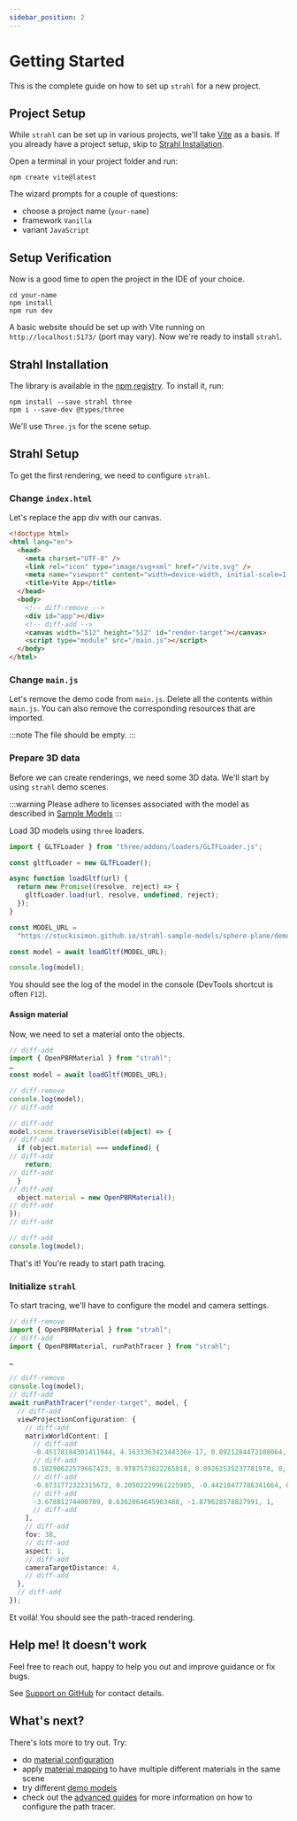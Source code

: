 ```yaml
---
sidebar_position: 2
---
```


# Getting Started

This is the complete guide on how to set up `strahl` for a new project.

## Project Setup

While `strahl` can be set up in various projects, we'll take [Vite](https://vitejs.dev/) as a basis. If you already have a project setup, skip to [Strahl Installation](#strahl-installation).

Open a terminal in your project folder and run:

```
npm create vite@latest
```

The wizard prompts for a couple of questions:

- choose a project name (`your-name`)
- framework `Vanilla`
- variant `JavaScript`

## Setup Verification

Now is a good time to open the project in the IDE of your choice.

```
cd your-name
npm install
npm run dev
```

A basic website should be set up with Vite running on `http://localhost:5173/` (port may vary). Now we're ready to install `strahl`.

## Strahl Installation

The library is available in the [npm registry](https://www.npmjs.com/package/strahl). To install it, run:

```
npm install --save strahl three
npm i --save-dev @types/three
```

We'll use `Three.js` for the scene setup.

## Strahl Setup

To get the first rendering, we need to configure `strahl`.

### Change `index.html`

Let's replace the app div with our canvas.

```html title="index.html"
<!doctype html>
<html lang="en">
  <head>
    <meta charset="UTF-8" />
    <link rel="icon" type="image/svg+xml" href="/vite.svg" />
    <meta name="viewport" content="width=device-width, initial-scale=1.0" />
    <title>Vite App</title>
  </head>
  <body>
    <!-- diff-remove -->
    <div id="app"></div>
    <!-- diff-add -->
    <canvas width="512" height="512" id="render-target"></canvas>
    <script type="module" src="/main.js"></script>
  </body>
</html>
```

### Change `main.js`

Let's remove the demo code from `main.js`. Delete all the contents within `main.js`. You can also remove the corresponding resources that are imported.

:::note
The file should be empty.
:::

### Prepare 3D data

Before we can create renderings, we need some 3D data. We'll start by using `strahl` demo scenes.

:::warning
Please adhere to licenses associated with the model as described in [Sample Models](https://stuckisimon.github.io/strahl-sample-models/)
:::

Load 3D models using `three` loaders.

```ts title="main.js"
import { GLTFLoader } from "three/addons/loaders/GLTFLoader.js";

const gltfLoader = new GLTFLoader();

async function loadGltf(url) {
  return new Promise((resolve, reject) => {
    gltfLoader.load(url, resolve, undefined, reject);
  });
}

const MODEL_URL =
  "https://stuckisimon.github.io/strahl-sample-models/sphere-plane/demo1.glb";

const model = await loadGltf(MODEL_URL);

console.log(model);
```

You should see the log of the model in the console (DevTools shortcut is often `F12`).

#### Assign material

Now, we need to set a material onto the objects.

```ts title="main.js"
// diff-add
import { OpenPBRMaterial } from "strahl";
…
const model = await loadGltf(MODEL_URL);

// diff-remove
console.log(model);
// diff-add

// diff-add
model.scene.traverseVisible((object) => {
// diff-add
  if (object.material === undefined) {
// diff-add
    return;
// diff-add
  }
// diff-add
  object.material = new OpenPBRMaterial();
// diff-add
});
// diff-add

// diff-add
console.log(model);
```

That's it! You're ready to start path tracing.

### Initialize `strahl`

To start tracing, we'll have to configure the model and camera settings.

```ts title="main.js"
// diff-remove
import { OpenPBRMaterial } from "strahl";
// diff-add
import { OpenPBRMaterial, runPathTracer } from "strahl";

…

// diff-remove
console.log(model);
// diff-add
await runPathTracer("render-target", model, {
  // diff-add
  viewProjectionConfiguration: {
    // diff-add
    matrixWorldContent: [
      // diff-add
      -0.45178184301411944, 4.163336342344336e-17, 0.8921284472108064, 0,
      // diff-add
      0.18290622579667423, 0.9787573022265018, 0.09262535237781978, 0,
      // diff-add
      -0.8731772322315672, 0.20502229961225985, -0.44218477786341664, 0,
      // diff-add
      -3.67881274400709, 0.6362064645963488, -1.879628578827991, 1,
      // diff-add
    ],
    // diff-add
    fov: 38,
    // diff-add
    aspect: 1,
    // diff-add
    cameraTargetDistance: 4,
    // diff-add
  },
  // diff-add
});
```

Et voilà! You should see the path-traced rendering.

## Help me! It doesn't work

Feel free to reach out, happy to help you out and improve guidance or fix bugs.

See [Support on GitHub](https://github.com/StuckiSimon/strahl?tab=readme-ov-file#support) for contact details.

## What's next?

There's lots more to try out. Try:

- do [material configuration](./material/)
- apply [material mapping](./techniques/material-mapping) to have multiple different materials in the same scene
- try different [demo models](https://github.com/StuckiSimon/strahl-sample-models)
- check out the [advanced guides](/docs/category/advanced) for more information on how to configure the path tracer.
